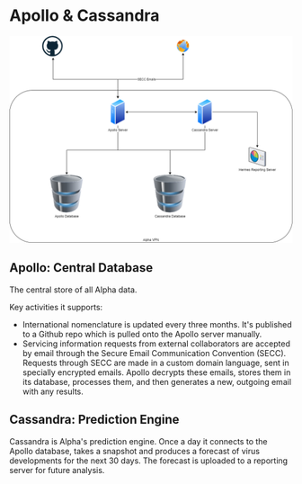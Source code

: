 # Apollo & Cassandra

![Apollo & Cassandra Architecture](./diagrams/ApolloCassandra.png)

## Apollo: Central Database

The central store of all Alpha data.

Key activities it supports:

- International nomenclature is updated every three months. It's published to a Github repo which is pulled onto the Apollo server manually.
- Servicing information requests from external collaborators are accepted by email through the Secure Email Communication Convention (SECC). Requests through SECC are made in a custom domain language, sent in specially encrypted emails. Apollo decrypts these emails, stores them in its database, processes them, and then generates a new, outgoing email with any results.

## Cassandra: Prediction Engine

Cassandra is Alpha's prediction engine. Once a day it connects to the Apollo database, takes a snapshot and produces a forecast of virus developments for the next 30 days. The forecast is uploaded to a reporting server for future analysis.
